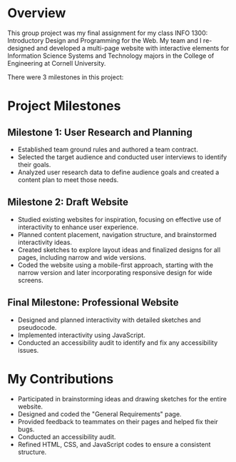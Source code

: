 # Overview
This group project was my final assignment for my class INFO 1300: Introductory Design and Programming for the Web. My team and I re-designed and developed a multi-page website with interactive elements for Information Science Systems and Technology majors in the College of Engineering at Cornell University. 

There were 3 milestones in this project: 

# Project Milestones
## Milestone 1: User Research and Planning
- Established team ground rules and authored a team contract.
- Selected the target audience and conducted user interviews to identify their goals.
- Analyzed user research data to define audience goals and created a content plan to meet those needs.

## Milestone 2: Draft Website 
- Studied existing websites for inspiration, focusing on effective use of interactivity to enhance user experience.
- Planned content placement, navigation structure, and brainstormed interactivity ideas.
- Created sketches to explore layout ideas and finalized designs for all pages, including narrow and wide versions.
- Coded the website using a mobile-first approach, starting with the narrow version and later incorporating responsive design for wide screens.

## Final Milestone: Professional Website
- Designed and planned interactivity with detailed sketches and pseudocode. 
- Implemented interactivity using JavaScript.
- Conducted an accessibility audit to identify and fix any accessibility issues.

# My Contributions 
- Participated in brainstorming ideas and drawing sketches for the entire website.
- Designed and coded the "General Requirements" page.
- Provided feedback to teammates on their pages and helped fix their bugs.
- Conducted an accessibility audit.
- Refined HTML, CSS, and JavaScript codes to ensure a consistent structure.